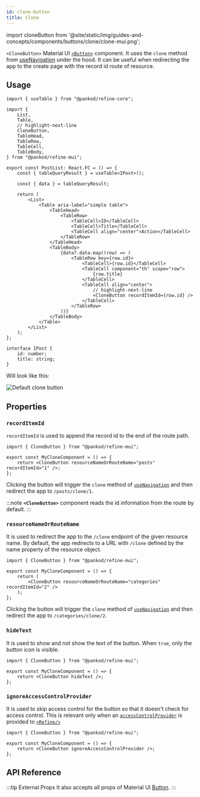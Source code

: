 ```yaml
---
id: clone-button
title: Clone
---
```


import cloneButton from '@site/static/img/guides-and-concepts/components/buttons/clone/clone-mui.png';

`<CloneButton>` Material UI [`<Button>`](https://mui.com/material-ui/react-button/) component. It uses the `clone` method from [useNavigation](/api-reference/core/hooks/navigation/useNavigation.md) under the hood.
It can be useful when redirecting the app to the create page with the record id route of resource.

## Usage

```tsx
import { useTable } from "@pankod/refine-core";

import {
    List,
    Table,
    // highlight-next-line
    CloneButton,
    TableHead,
    TableRow,
    TableCell,
    TableBody,
} from "@pankod/refine-mui";

export const PostList: React.FC = () => {
    const { tableQueryResult } = useTable<IPost>();

    const { data } = tableQueryResult;

    return (
        <List>
            <Table aria-label="simple table">
                <TableHead>
                    <TableRow>
                        <TableCell>ID</TableCell>
                        <TableCell>Title</TableCell>
                        <TableCell align="center">Action</TableCell>
                    </TableRow>
                </TableHead>
                <TableBody>
                    {data?.data.map((row) => (
                        <TableRow key={row.id}>
                            <TableCell>{row.id}</TableCell>
                            <TableCell component="th" scope="row">
                                {row.title}
                            </TableCell>
                            <TableCell align="center">
                                // highlight-next-line
                                <CloneButton recordItemId={row.id} />
                            </TableCell>
                        </TableRow>
                    ))}
                </TableBody>
            </Table>
        </List>
    );
};

interface IPost {
    id: number;
    title: string;
}
```

Will look like this:

<div class="img-container">
    <div class="window">
        <div class="control red"></div>
        <div class="control orange"></div>
        <div class="control green"></div>
    </div>
    <img src={cloneButton} alt="Default clone button" />
</div>

## Properties

### `recordItemId`

`recordItemId` is used to append the record id to the end of the route path.

```tsx
import { CloneButton } from "@pankod/refine-mui";

export const MyCloneComponent = () => {
    return <CloneButton resourceNameOrRouteName="posts" recordItemId="1" />;
};
```

Clicking the button will trigger the `clone` method of [`useNavigation`](/api-reference/core/hooks/navigation/useNavigation.md) and then redirect the app to `/posts/clone/1`.

:::note
**`<CloneButton>`** component reads the id information from the route by default.
:::

### `resourceNameOrRouteName`

It is used to redirect the app to the `/clone` endpoint of the given resource name. By default, the app redirects to a URL with `/clone` defined by the name property of the resource object.

```tsx
import { CloneButton } from "@pankod/refine-mui";

export const MyCloneComponent = () => {
    return (
        <CloneButton resourceNameOrRouteName="categories" recordItemId="2" />
    );
};
```

Clicking the button will trigger the `clone` method of [`useNavigation`](/api-reference/core/hooks/navigation/useNavigation.md) and then redirect the app to `/categories/clone/2`.

### `hideText`

It is used to show and not show the text of the button. When `true`, only the button icon is visible.

```tsx
import { CloneButton } from "@pankod/refine-mui";

export const MyCloneComponent = () => {
    return <CloneButton hideText />;
};
```

### `ignoreAccessControlProvider`

It is used to skip access control for the button so that it doesn't check for access control. This is relevant only when an [`accessControlProvider`](/api-reference/core/providers/accessControl-provider.md) is provided to [`<Refine/>`](/api-reference/core/components/refine-config.md)

```tsx
import { CloneButton } from "@pankod/refine-mui";

export const MyCloneComponent = () => {
    return <CloneButton ignoreAccessControlProvider />;
};
```

## API Reference

<PropsTable module="@pankod/refine-mui/CloneButton" />

:::tip External Props
It also accepts all props of Material UI [Button](https://mui.com/material-ui/react-button/).
:::                                   
